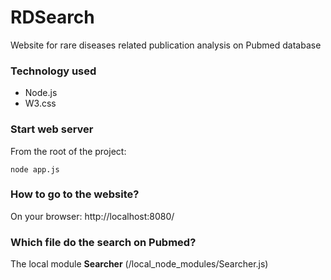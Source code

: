 # RDSearch
Website for rare diseases related publication analysis on Pubmed database

### Technology used
- Node.js
- W3.css

### Start web server
From the root of the project:

```
node app.js
```
### How to go to the website?
On your browser: http://localhost:8080/

### Which file do the search on Pubmed?
The local module **Searcher** (/local_node_modules/Searcher.js)
